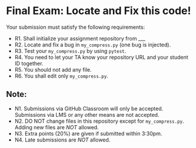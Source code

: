 # Final Exam: Locate and Fix this code!


Your submission must satisfy the following requirements:

* R1. Shall initialize your assignment repository from ___
* R2. Locate and fix a bug in `my_compress.py` (one bug is injected).
* R3. Test your `my_compress.py` by using `pytest`.
* R4. You need to let your TA know your repository URL and your student ID together.
* R5. You should not add any file.
* R6. You shall edit only `my_compress.py`.



## Note:

* N1. Submissions via GitHub Classroom will only be accepted. Submissions via LMS or any other means are not accepted.
* N2. DO NOT change files in this repository except for `my_compress.py`. Adding new files are *NOT* allowed.
* N3. Extra points (20%) are given if submitted within 3:30pm.
* N4. Late submissions are *NOT* allowed.
